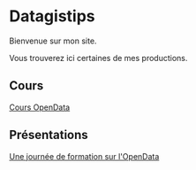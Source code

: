 # Datagistips

Bienvenue sur mon site.

Vous trouverez ici certaines de mes productions.

## Cours

[Cours OpenData](cours-data-ente)

## Présentations

[Une journée de formation sur l'OpenData](cours-data-ente)